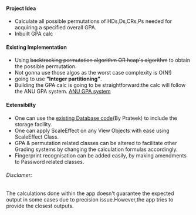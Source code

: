    
#### Project Idea
- Calculate all possible permutations of HDs,Ds,CRs,Ps needed for acquiring a specified  overall GPA.
- Inbuilt GPA calc

#### Existing Implementation
- Using ~~backtracking permutation algorithm OR heap's algorithm~~ to obtain the possible permutation.
- Not gonna use those algos as the worst case complexity is O(N!)
- going to use **"Integer partitioning"**.
- Building the GPA calc is going to be straightforward:the calc will follow the ANU GPA system.
  [ANU GPA system](http://www.anu.edu.au/students/program-administration/assessments-exams/grade-point-average-gpa)


#### Extensibilty 
- One can use the [existing Database code](https://gitlab.cecs.anu.edu.au/u6555407/assignapp2019s1/commit/ae6c47c995d985f82725ac23f1bf40f2bba3540d)(By Prateek) to include the storage facility.
- One can apply ScaleEffect on any View Objects with ease using ScaleEffect Class.
- GPA  & permutation related classes can be altered to facilitate other Grading systems by changing the calculation formulas accordingly.
- Fingerprint recognisation can be added easily, by making amendments to Password related classes.


###### Disclamer: 
The calculations done within the app doesn't guarantee the expected output in some cases due to precision issue.However,the app tries to provide the closest outputs.

